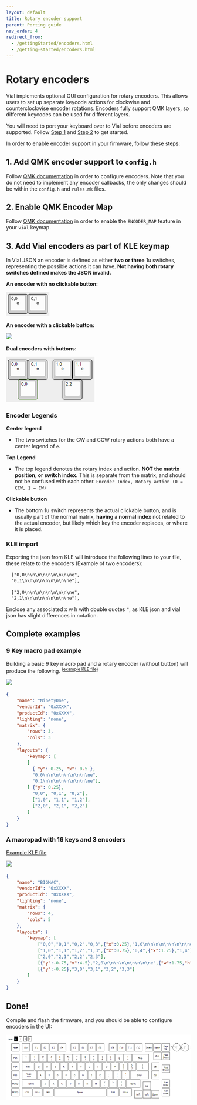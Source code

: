 ```yaml
---
layout: default
title: Rotary encoder support
parent: Porting guide
nav_order: 4
redirect_from:
  - /gettingStarted/encoders.html
  - /getting-started/encoders.html
---
```



# Rotary encoders

Vial implements optional GUI configuration for rotary encoders. This allows users to set up  separate keycode actions for clockwise and counterclockwise encoder rotations. Encoders fully support QMK layers, so different keycodes can be used for different layers.

You will need to port your keyboard over to Vial before encoders are supported. Follow [Step 1](/porting-to-via.md) and [Step 2](/porting-to-vial.md) to get started.

In order to enable encoder support in your firmware, follow these steps:

## 1. Add QMK encoder support to `config.h`

Follow [QMK documentation](https://docs.qmk.fm/#/feature_encoders?id=encoders) in order to configure encoders. Note that you do not need to implement any encoder callbacks, the only changes should be within the `config.h` and `rules.mk` files.

## 2. Enable QMK Encoder Map

Follow [QMK documentation](https://docs.qmk.fm/#/feature_encoders?id=encoder-map) in order to enable the `ENCODER_MAP` feature in your `vial` keymap.

## 3. Add Vial encoders as part of KLE keymap

In Vial JSON an encoder is defined as either **two or three** 1u switches, representing the possible actions it can have. 
**Not having both rotary switches defined makes the JSON invalid.**


**An encoder with no clickable button:**

![](../img/encoders-kle.png)

**An encoder with a clickable button:**

![](../img/encoders-kle2.png)

**Dual encoders with buttons:**

![](../img/dual-encoders-kle.png)


### Encoder Legends
**Center legend**
- The two switches for the CW and CCW rotary actions both have a center legend of `e`.
 
**Top Legend**
- The top legend denotes the rotary index and action. **NOT the matrix position, or switch index.** This is separate from the matrix, and should not be confused with each other. `Encoder Index, Rotary action (0 = CCW, 1 = CW)`

**Clickable button**
- The bottom 1u switch represents the actual clickable button, and is usually part of the normal matrix, **having a normal index** not related to the actual encoder, but likely which key the encoder replaces, or where it is placed.


### KLE import
Exporting the json from KLE will introduce the following lines to your file, these relate to the encoders (Example of two encoders):
```
  ["0,0\n\n\n\n\n\n\n\n\ne",
  "0,1\n\n\n\n\n\n\n\n\ne"],
  
  ["2,0\n\n\n\n\n\n\n\n\ne",
  "2,1\n\n\n\n\n\n\n\n\ne"],
```
Enclose any associated x w h with double quotes `"`, as KLE json and vial json has slight differences in notation.


## Complete examples

### **9 Key macro pad example**
Building a basic 9 key macro pad and a rotary encoder (without button) will produce the following. <sup>[(example KLE file)](http://www.keyboard-layout-editor.com/#/gists/f6c1df29df0d44744d9a4dafe26178ef)</sup>

![](../img/basic-91.png)

```json
{
    "name": "NinetyOne",
    "vendorId": "0xXXXX",
    "productId": "0xXXXX",
    "lighting": "none",
    "matrix": {
        "rows": 3,
        "cols": 3
    },
    "layouts": {
        "keymap": [
        [
          { "y": 0.25, "x": 0.5 },
          "0,0\n\n\n\n\n\n\n\n\ne",
          "0,1\n\n\n\n\n\n\n\n\ne"],
        [ {"y": 0.25},
          "0,0", "0,1", "0,2"],
          ["1,0", "1,1", "1,2"],
          ["2,0", "2,1", "2,2"]
        ]
    }
}

```
### A macropad with 16 keys and 3 encoders

[Example KLE file](http://www.keyboard-layout-editor.com/##@@=0,0&=0,1&=0,2&=0,3&_x:0.25%3B&=0,0%0A%0A%0A%0A%0A%0A%0A%0A%0Ae&=0,1%0A%0A%0A%0A%0A%0A%0A%0A%0Ae&_x:0.25%3B&=1,0%0A%0A%0A%0A%0A%0A%0A%0A%0Ae&=1,1%0A%0A%0A%0A%0A%0A%0A%0A%0Ae%3B&@=1,0&=1,1&=1,2&=1,3&_x:0.75%3B&=0,4&_x:1.25%3B&=1,4%3B&@=2,0&=2,1&=2,2&=2,3%3B&@_y:-0.75&x:4.5%3B&=2,0%0A%0A%0A%0A%0A%0A%0A%0A%0Ae&_w:1.75&h:1.75%3B&=2,4&=2,1%0A%0A%0A%0A%0A%0A%0A%0A%0Ae%3B&@_y:-0.25%3B&=3,0&=3,1&=3,2&=3,3)

![](../img/bigmacro.png)

```json
{
    "name": "BIGMAC",
    "vendorId": "0xXXXX",
    "productId": "0xXXXX",
    "lighting": "none",
    "matrix": {
        "rows": 4,
        "cols": 5
    },
    "layouts": {
        "keymap": [
			["0,0","0,1","0,2","0,3",{"x":0.25},"1,0\n\n\n\n\n\n\n\n\ne","1,1\n\n\n\n\n\n\n\n\ne",{"x":0.25},"0,0\n\n\n\n\n\n\n\n\ne","0,1\n\n\n\n\n\n\n\n\ne"],
			["1,0","1,1","1,2","1,3",{"x":0.75},"0,4",{"x":1.25},"1,4"],
			["2,0","2,1","2,2","2,3"],
			[{"y":-0.75,"x":4.5},"2,0\n\n\n\n\n\n\n\n\ne",{"w":1.75,"h":1.75},"2,4","2,1\n\n\n\n\n\n\n\n\ne"],
			[{"y":-0.25},"3,0","3,1","3,2","3,3"]
        ]
    }
}
```


## Done!

Compile and flash the firmware, and you should be able to configure encoders in the UI:

![](../img/encoders-ui.png)
